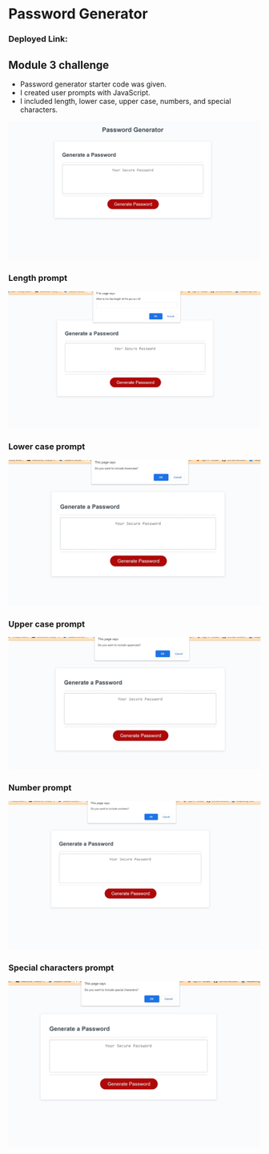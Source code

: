 # Password Generator 

### Deployed Link:
## Module 3 challenge
- Password generator starter code was given.
- I created user prompts with JavaScript.
- I included length, lower case, upper case, numbers, and special characters.
 



![](./SharedScreenshot.jpg)
### Length prompt
![](./SharedScreenshot2.jpg)
### Lower case prompt
![](./SharedScreenshot3.jpg)
### Upper case prompt
![](./SharedScreenshot4.jpg)
### Number prompt
![](./SharedScreenshot5.jpg)

### Special characters prompt
![](./SharedScreenshot6.jpg)






